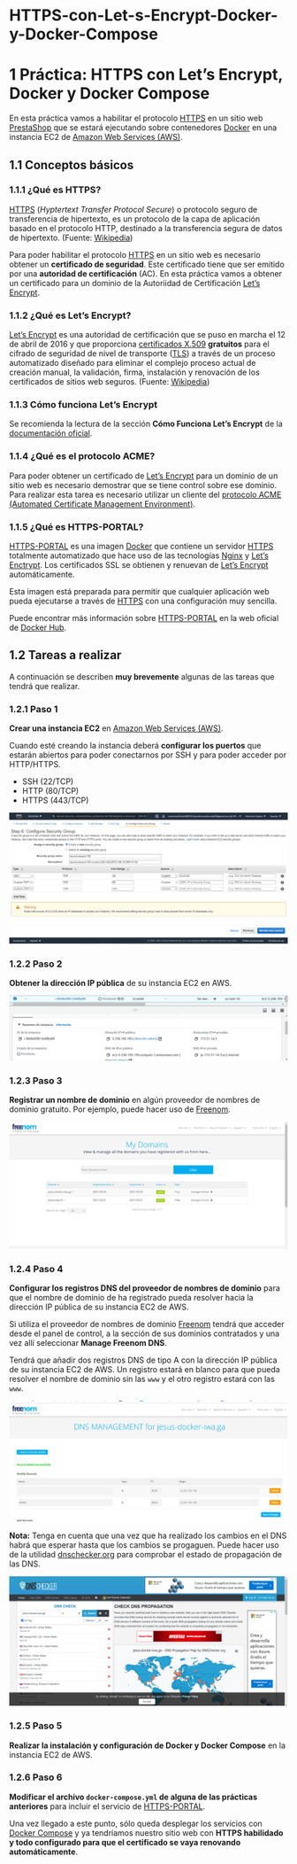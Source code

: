 # HTTPS-con-Let-s-Encrypt-Docker-y-Docker-Compose
<h1 id="práctica-https-con-lets-encrypt-docker-y-docker-compose"><span class="header-section-number">1</span> Práctica: HTTPS con Let’s Encrypt, Docker y Docker Compose</h1>
<p>En esta práctica vamos a habilitar el protocolo <a href="https://es.wikipedia.org/wiki/Protocolo_seguro_de_transferencia_de_hipertexto">HTTPS</a> en un sitio web <a href="https://wordpress.org">PrestaShop</a> que se estará ejecutando sobre contenedores <a href="https://www.docker.com">Docker</a> en una instancia EC2 de <a href="https://aws.amazon.com/es/ec2/">Amazon Web Services (AWS)</a>.</p>
<h2 id="conceptos-básicos"><span class="header-section-number">1.1</span> Conceptos básicos</h2>
<h3 id="qué-es-https"><span class="header-section-number">1.1.1</span> ¿Qué es HTTPS?</h3>
<p><a href="https://es.wikipedia.org/wiki/Protocolo_seguro_de_transferencia_de_hipertexto">HTTPS</a> (<em>Hyptertext Transfer Protocol Secure</em>) o protocolo seguro de transferencia de hipertexto, es un protocolo de la capa de aplicación basado en el protocolo HTTP, destinado a la transferencia segura de datos de hipertexto. (Fuente: <a href="https://es.wikipedia.org/wiki/Protocolo_seguro_de_transferencia_de_hipertexto">Wikipedia</a>)</p>
<p>Para poder habilitar el protocolo <a href="https://es.wikipedia.org/wiki/Protocolo_seguro_de_transferencia_de_hipertexto">HTTPS</a> en un sitio web es necesario obtener un <strong>certificado de seguridad</strong>. Este certificado tiene que ser emitido por una <strong>autoridad de certificación</strong> (AC). En esta práctica vamos a obtener un certificado para un dominio de la Autoriidad de Certificación <a href="https://letsencrypt.org">Let’s Encrypt</a>.</p>
<h3 id="qué-es-lets-encrypt"><span class="header-section-number">1.1.2</span> ¿Qué es Let’s Encrypt?</h3>
<p><a href="https://letsencrypt.org">Let’s Encrypt</a>​ es una autoridad de certificación que se puso en marcha el 12 de abril de 2016 y que proporciona <a href="https://es.wikipedia.org/wiki/X.509">certificados X.509</a> <strong>gratuitos</strong> para el cifrado de seguridad de nivel de transporte (<a href="https://es.wikipedia.org/wiki/Seguridad_de_la_capa_de_transporte">TLS</a>) a través de un proceso automatizado diseñado para eliminar el complejo proceso actual de creación manual, la validación, firma, instalación y renovación de los certificados de sitios web seguros. (Fuente: <a href="https://es.wikipedia.org/wiki/Let%27s_Encrypt">Wikipedia</a>)</p>
<h3 id="cómo-funciona-lets-encrypt"><span class="header-section-number">1.1.3</span> Cómo funciona Let’s Encrypt</h3>
<p>Se recomienda la lectura de la sección <strong>Cómo Funciona Let’s Encrypt</strong> de la <a href="https://letsencrypt.org/es/how-it-works/">documentación oficial</a>.</p>
<h3 id="qué-es-el-protocolo-acme"><span class="header-section-number">1.1.4</span> ¿Qué es el protocolo ACME?</h3>
<p>Para poder obtener un certificado de <a href="https://letsencrypt.org">Let’s Encrypt</a> para un dominio de un sitio web es necesario demostrar que se tiene control sobre ese dominio. Para realizar esta tarea es necesario utilizar un cliente del <a href="https://en.wikipedia.org/wiki/Automated_Certificate_Management_Environment">protocolo ACME (Automated Certificate Management Environment)</a>.</p>
<h3 id="qué-es-https-portal"><span class="header-section-number">1.1.5</span> ¿Qué es HTTPS-PORTAL?</h3>
<p><a href="https://hub.docker.com/r/steveltn/https-portal/">HTTPS-PORTAL</a> es una imagen <a href="https://www.docker.com">Docker</a> que contiene un servidor <a href="https://es.wikipedia.org/wiki/Protocolo_seguro_de_transferencia_de_hipertexto">HTTPS</a> totalmente automatizado que hace uso de las tecnologías <a href="https://nginx.org/en/">Nginx</a> y <a href="https://letsencrypt.org">Let’s Enctrypt</a>. Los certificados SSL se obtienen y renuevan de <a href="https://letsencrypt.org">Let’s Encrypt</a> automáticamente.</p>
<p>Esta imagen está preparada para permitir que cualquier aplicación web pueda ejecutarse a través de <a href="https://es.wikipedia.org/wiki/Protocolo_seguro_de_transferencia_de_hipertexto">HTTPS</a> con una configuración muy sencilla.</p>
<p>Puede encontrar más información sobre <a href="https://hub.docker.com/r/steveltn/https-portal/">HTTPS-PORTAL</a> en la web oficial de <a href="https://hub.docker.com/r/steveltn/https-portal/">Docker Hub</a>.</p>

<h2 id="tareas-a-realizar"><span class="header-section-number">1.2</span> Tareas a realizar</h2>
<p>A continuación se describen <strong>muy brevemente</strong> algunas de las tareas que tendrá que realizar.</p>
<h3 id="paso-1"><span class="header-section-number">1.2.1</span> Paso 1</h3>
<p><strong>Crear una instancia EC2</strong> en <a href="https://wordpress.org">Amazon Web Services (AWS)</a>.</p>
<p>Cuando esté creando la instancia deberá <strong>configurar los puertos</strong> que estarán abiertos para poder conectarnos por SSH y para poder acceder por HTTP/HTTPS.</p>
<ul>
<li>SSH (22/TCP)</li>
<li>HTTP (80/TCP)</li>
<li>HTTPS (443/TCP)</li>
</ul>

![imagen](https://github.com/jesus2307/HTTPS-con-Let-s-Encrypt-Docker-y-Docker-Compose/blob/main/imagen/Captura1.PNG "imagen")

<h3 id="paso-2"><span class="header-section-number">1.2.2</span> Paso 2</h3>
<p><strong>Obtener la dirección IP pública</strong> de su instancia EC2 en AWS.</p>

![imagen](https://github.com/jesus2307/HTTPS-con-Let-s-Encrypt-Docker-y-Docker-Compose/blob/main/imagen/Captura2.PNG "imagen")

<h3 id="paso-3"><span class="header-section-number">1.2.3</span> Paso 3</h3>
<p><strong>Registrar un nombre de dominio</strong> en algún proveedor de nombres de dominio gratuito. Por ejemplo, puede hacer uso de <a href="http://www.freenom.com/">Freenom</a>.</p>

![imagen](https://github.com/jesus2307/HTTPS-con-Let-s-Encrypt-Docker-y-Docker-Compose/blob/main/imagen/Captura3.PNG "imagen")

<h3 id="paso-4"><span class="header-section-number">1.2.4</span> Paso 4</h3>
<p><strong>Configurar los registros DNS del proveedor de nombres de dominio</strong> para que el nombre de dominio de ha registrado pueda resolver hacia la dirección IP pública de su instancia EC2 de AWS.</p>
<p>Si utiliza el proveedor de nombres de dominio <a href="http://www.freenom.com/">Freenom</a> tendrá que acceder desde el panel de control, a la sección de sus dominios contratados y una vez allí seleccionar <strong>Manage Freenom DNS</strong>.</p>
<p>Tendrá que añadir dos registros DNS de tipo A con la dirección IP pública de su instancia EC2 de AWS. Un registro estará en blanco para que pueda resolver el nombre de dominio sin las <code>www</code> y el otro registro estará con las <code>www</code>.</p>


![imagen](https://github.com/jesus2307/HTTPS-con-Let-s-Encrypt-Docker-y-Docker-Compose/blob/main/imagen/Captura4.PNG "imagen")


<p><strong>Nota:</strong> Tenga en cuenta que una vez que ha realizado los cambios en el DNS habrá que esperar hasta que los cambios se progaguen. Puede hacer uso de la utilidad <a href="https://dnschecker.org/">dnschecker.org</a> para comprobar el estado de propagación de las DNS.</p>

![imagen](https://github.com/jesus2307/HTTPS-con-Let-s-Encrypt-Docker-y-Docker-Compose/blob/main/imagen/Captura5.PNG "imagen")

<h3 id="paso-5"><span class="header-section-number">1.2.5</span> Paso 5</h3>
<p><strong>Realizar la instalación y configuración de Docker y Docker Compose</strong> en la instancia EC2 de AWS.</p>
<h3 id="paso-6"><span class="header-section-number">1.2.6</span> Paso 6</h3>
<p><strong>Modificar el archivo <code>docker-compose.yml</code> de alguna de las prácticas anteriores</strong> para incluir el servicio de <a href="https://hub.docker.com/r/steveltn/https-portal/">HTTPS-PORTAL</a>.</p>
<p>Una vez llegado a este punto, sólo queda desplegar los servicios con <a href="https://docs.docker.com/compose/">Docker Compose</a> y ya tendríamos nuestro sitio web con <strong>HTTPS habilidado y todo configurado para que el certificado se vaya renovando automáticamente</strong>.</p>
